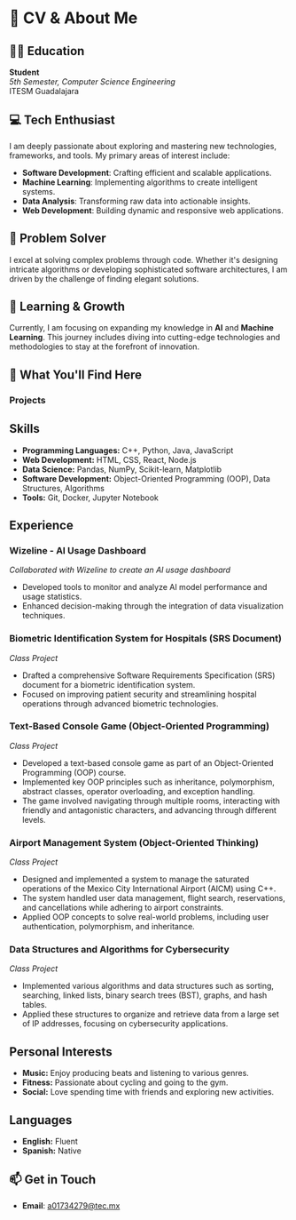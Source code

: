 # 🌟 CV & About Me

## 👨‍🎓 Education

**Student**  
*5th Semester, Computer Science Engineering*  
ITESM Guadalajara

## 💻 Tech Enthusiast

I am deeply passionate about exploring and mastering new technologies, frameworks, and tools. My primary areas of interest include:

- **Software Development**: Crafting efficient and scalable applications.
- **Machine Learning**: Implementing algorithms to create intelligent systems.
- **Data Analysis**: Transforming raw data into actionable insights.
- **Web Development**: Building dynamic and responsive web applications.

## 🧠 Problem Solver

I excel at solving complex problems through code. Whether it's designing intricate algorithms or developing sophisticated software architectures, I am driven by the challenge of finding elegant solutions.

## 🌱 Learning & Growth

Currently, I am focusing on expanding my knowledge in **AI** and **Machine Learning**. This journey includes diving into cutting-edge technologies and methodologies to stay at the forefront of innovation.

## 🚀 What You'll Find Here

### **Projects**

## Skills

- **Programming Languages:** C++, Python, Java, JavaScript
- **Web Development:** HTML, CSS, React, Node.js
- **Data Science:** Pandas, NumPy, Scikit-learn, Matplotlib
- **Software Development:** Object-Oriented Programming (OOP), Data Structures, Algorithms
- **Tools:** Git, Docker, Jupyter Notebook

## Experience

### **Wizeline - AI Usage Dashboard**
*Collaborated with Wizeline to create an AI usage dashboard*
- Developed tools to monitor and analyze AI model performance and usage statistics.
- Enhanced decision-making through the integration of data visualization techniques.

### **Biometric Identification System for Hospitals (SRS Document)**
*Class Project*
- Drafted a comprehensive Software Requirements Specification (SRS) document for a biometric identification system.
- Focused on improving patient security and streamlining hospital operations through advanced biometric technologies.

### **Text-Based Console Game (Object-Oriented Programming)**
*Class Project*
- Developed a text-based console game as part of an Object-Oriented Programming (OOP) course.
- Implemented key OOP principles such as inheritance, polymorphism, abstract classes, operator overloading, and exception handling.
- The game involved navigating through multiple rooms, interacting with friendly and antagonistic characters, and advancing through different levels.

### **Airport Management System (Object-Oriented Thinking)**
*Class Project*
- Designed and implemented a system to manage the saturated operations of the Mexico City International Airport (AICM) using C++.
- The system handled user data management, flight search, reservations, and cancellations while adhering to airport constraints.
- Applied OOP concepts to solve real-world problems, including user authentication, polymorphism, and inheritance.

### **Data Structures and Algorithms for Cybersecurity**
*Class Project*
- Implemented various algorithms and data structures such as sorting, searching, linked lists, binary search trees (BST), graphs, and hash tables.
- Applied these structures to organize and retrieve data from a large set of IP addresses, focusing on cybersecurity applications.


## Personal Interests

- **Music:** Enjoy producing beats and listening to various genres.
- **Fitness:** Passionate about cycling and going to the gym.
- **Social:** Love spending time with friends and exploring new activities.

## Languages

- **English:** Fluent
- **Spanish:** Native


## 📫 Get in Touch

- **Email**: a01734279@tec.mx
